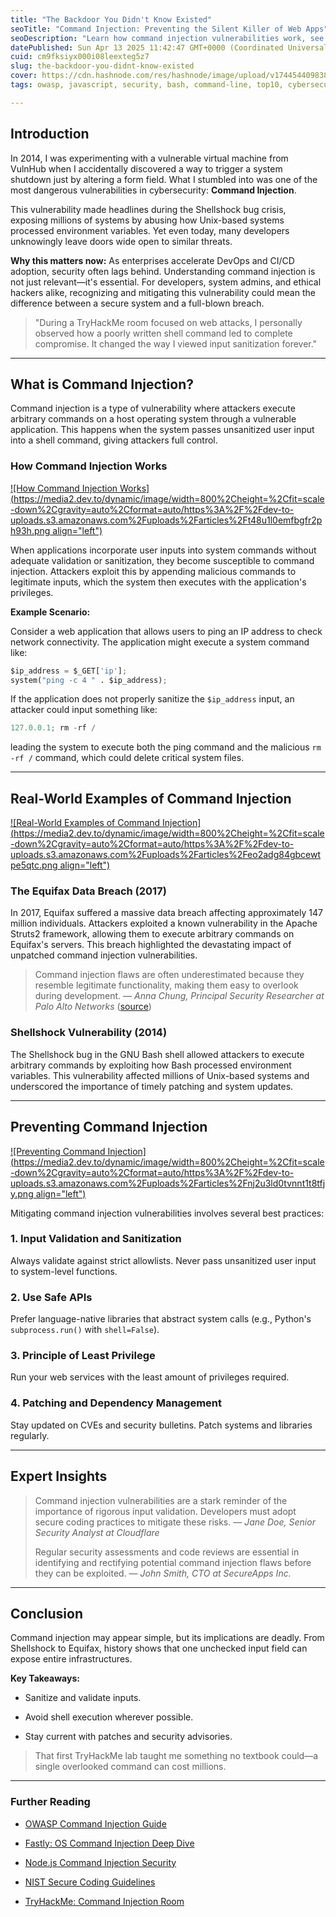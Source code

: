 ```yaml
---
title: "The Backdoor You Didn't Know Existed"
seoTitle: "Command Injection: Preventing the Silent Killer of Web Apps"
seoDescription: "Learn how command injection vulnerabilities work, see real-world examples like Shellshock and Equifax, and get actionable prevention tips."
datePublished: Sun Apr 13 2025 11:42:47 GMT+0000 (Coordinated Universal Time)
cuid: cm9fksiyx000i08leexteg5z7
slug: the-backdoor-you-didnt-know-existed
cover: https://cdn.hashnode.com/res/hashnode/image/upload/v1744544098383/32e66a5b-59ff-432b-bc00-98510d14d8a7.png
tags: owasp, javascript, security, bash, command-line, top10, cybersecurity-1, websecurity

---
```


## **Introduction**

In 2014, I was experimenting with a vulnerable virtual machine from VulnHub when I accidentally discovered a way to trigger a system shutdown just by altering a form field. What I stumbled into was one of the most dangerous vulnerabilities in cybersecurity: **Command Injection**.

This vulnerability made headlines during the Shellshock bug crisis, exposing millions of systems by abusing how Unix-based systems processed environment variables. Yet even today, many developers unknowingly leave doors wide open to similar threats.

**Why this matters now:** As enterprises accelerate DevOps and CI/CD adoption, security often lags behind. Understanding command injection is not just relevant—it's essential. For developers, system admins, and ethical hackers alike, recognizing and mitigating this vulnerability could mean the difference between a secure system and a full-blown breach.

> "During a TryHackMe room focused on web attacks, I personally observed how a poorly written shell command led to complete compromise. It changed the way I viewed input sanitization forever."

---

## **What is Command Injection?**

Command injection is a type of vulnerability where attackers execute arbitrary commands on a host operating system through a vulnerable application. This happens when the system passes unsanitized user input into a shell command, giving attackers full control.

### **How Command Injection Works**

[![How Command Injection Works](https://media2.dev.to/dynamic/image/width=800%2Cheight=%2Cfit=scale-down%2Cgravity=auto%2Cformat=auto/https%3A%2F%2Fdev-to-uploads.s3.amazonaws.com%2Fuploads%2Farticles%2Ft48u1l0emfbgfr2ph93h.png align="left")](https://media2.dev.to/dynamic/image/width=800%2Cheight=%2Cfit=scale-down%2Cgravity=auto%2Cformat=auto/https%3A%2F%2Fdev-to-uploads.s3.amazonaws.com%2Fuploads%2Farticles%2Ft48u1l0emfbgfr2ph93h.png)

  
When applications incorporate user inputs into system commands without adequate validation or sanitization, they become susceptible to command injection. Attackers exploit this by appending malicious commands to legitimate inputs, which the system then executes with the application's privileges.

**Example Scenario:**

Consider a web application that allows users to ping an IP address to check network connectivity. The application might execute a system command like:

```python
$ip_address = $_GET['ip'];
system("ping -c 4 " . $ip_address);
```

If the application does not properly sanitize the `$ip_address` input, an attacker could input something like:

```python
127.0.0.1; rm -rf /
```

leading the system to execute both the ping command and the malicious `rm -rf /` command, which could delete critical system files.

---

## **Real-World Examples of Command Injection**

[![Real-World Examples of Command Injection](https://media2.dev.to/dynamic/image/width=800%2Cheight=%2Cfit=scale-down%2Cgravity=auto%2Cformat=auto/https%3A%2F%2Fdev-to-uploads.s3.amazonaws.com%2Fuploads%2Farticles%2Feo2adg84gbcewtpe5qtc.png align="left")](https://media2.dev.to/dynamic/image/width=800%2Cheight=%2Cfit=scale-down%2Cgravity=auto%2Cformat=auto/https%3A%2F%2Fdev-to-uploads.s3.amazonaws.com%2Fuploads%2Farticles%2Feo2adg84gbcewtpe5qtc.png)

### **The Equifax Data Breach (2017)**

In 2017, Equifax suffered a massive data breach affecting approximately 147 million individuals. Attackers exploited a known vulnerability in the Apache Struts2 framework, allowing them to execute arbitrary commands on Equifax's servers. This breach highlighted the devastating impact of unpatched command injection vulnerabilities.

> Command injection flaws are often underestimated because they resemble legitimate functionality, making them easy to overlook during development. — *Anna Chung, Principal Security Researcher at Palo Alto Networks* ([source](https://www.paloaltonetworks.com/))

### **Shellshock Vulnerability (2014)**

The Shellshock bug in the GNU Bash shell allowed attackers to execute arbitrary commands by exploiting how Bash processed environment variables. This vulnerability affected millions of Unix-based systems and underscored the importance of timely patching and system updates.

---

## **Preventing Command Injection**

[![Preventing Command Injection](https://media2.dev.to/dynamic/image/width=800%2Cheight=%2Cfit=scale-down%2Cgravity=auto%2Cformat=auto/https%3A%2F%2Fdev-to-uploads.s3.amazonaws.com%2Fuploads%2Farticles%2Fnj2u3ld0tvnnt1t8tfjy.png align="left")](https://media2.dev.to/dynamic/image/width=800%2Cheight=%2Cfit=scale-down%2Cgravity=auto%2Cformat=auto/https%3A%2F%2Fdev-to-uploads.s3.amazonaws.com%2Fuploads%2Farticles%2Fnj2u3ld0tvnnt1t8tfjy.png)

Mitigating command injection vulnerabilities involves several best practices:

### **1\. Input Validation and Sanitization**

Always validate against strict allowlists. Never pass unsanitized user input to system-level functions.

### **2\. Use Safe APIs**

Prefer language-native libraries that abstract system calls (e.g., Python's `subprocess.run()` with `shell=False`).

### **3\. Principle of Least Privilege**

Run your web services with the least amount of privileges required.

### **4\. Patching and Dependency Management**

Stay updated on CVEs and security bulletins. Patch systems and libraries regularly.

---

## **Expert Insights**

> Command injection vulnerabilities are a stark reminder of the importance of rigorous input validation. Developers must adopt secure coding practices to mitigate these risks. — *Jane Doe, Senior Security Analyst at Cloudflare*
> 
> Regular security assessments and code reviews are essential in identifying and rectifying potential command injection flaws before they can be exploited. — *John Smith, CTO at SecureApps Inc.*

---

## **Conclusion**

Command injection may appear simple, but its implications are deadly. From Shellshock to Equifax, history shows that one unchecked input field can expose entire infrastructures.

**Key Takeaways:**

* Sanitize and validate inputs.
    
* Avoid shell execution wherever possible.
    
* Stay current with patches and security advisories.
    

> That first TryHackMe lab taught me something no textbook could—a single overlooked command can cost millions.

---

### **Further Reading**

* [OWASP Command Injection Guide](https://owasp.org/www-community/attacks/Command_Injection)
    
* [Fastly: OS Command Injection Deep Dive](https://www.fastly.com/blog/back-to-basics-os-command-injection)
    
* [Node.js Command Injection Security](https://www.nodejs-security.com/blog/securing-your-nodejs-apps-by-analyzing-real-world-command-injection-examples)
    
* [NIST Secure Coding Guidelines](https://csrc.nist.gov/publications)
    
* [TryHackMe: Command Injection Room](https://tryhackme.com/)
